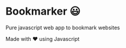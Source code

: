 # Bookmarker :smiley:
Pure javascript web app to bookmark websites


Made with :heart: using Javascript
